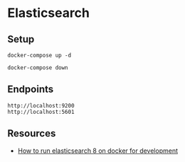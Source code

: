 # Elasticsearch

## Setup
```
docker-compose up -d
```

```
docker-compose down
```

## Endpoints

```
http://localhost:9200
http://localhost:5601
```

## Resources
* [How to run elasticsearch 8 on docker for development](https://levelup.gitconnected.com/how-to-run-elasticsearch-8-on-docker-for-local-development-401fd3fff829)